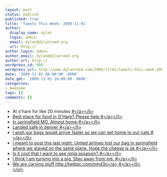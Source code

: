 ```yaml
---
layout: post
status: publish
published: true
title: 'Tweets This Week: 2009-11-01'
author:
  display_name: dylan
  login: admin
  email: dylan@dylanreed.org
  url: http://
author_login: admin
author_email: dylan@dylanreed.org
author_url: http://
wordpress_id: 980
wordpress_url: http://www.dylanreed.com/2009/11/01/tweets-this-week-2009-11-01/
date: '2009-11-01 08:00:00 -0600'
date_gmt: '2009-11-01 16:00:00 -0600'
categories:
- Awesome
tags: []
comments: []
---
```

<ul class="aktt_tweet_digest">
<li>At o&#39;hare for like 20 minutes <a href="http:&#47;&#47;twitter.com&#47;awesomeguy&#47;statuses&#47;5153093928" class="aktt_tweet_time">#<&#47;a><&#47;li>
<li>Best place for food in O&#39;Hare? Please help <a href="http:&#47;&#47;twitter.com&#47;awesomeguy&#47;statuses&#47;5153141653" class="aktt_tweet_time">#<&#47;a><&#47;li>
<li>In springfield MO. Almost home <a href="http:&#47;&#47;twitter.com&#47;awesomeguy&#47;statuses&#47;5157044449" class="aktt_tweet_time">#<&#47;a><&#47;li>
<li>Landed safe in denver <a href="http:&#47;&#47;twitter.com&#47;awesomeguy&#47;statuses&#47;5160666431" class="aktt_tweet_time">#<&#47;a><&#47;li>
<li>I wish our bags would arrive faster so we can get home to our cats <a href="http:&#47;&#47;twitter.com&#47;awesomeguy&#47;statuses&#47;5161549299" class="aktt_tweet_time">#<&#47;a><&#47;li>
<li>I meant to post this last night: United airlines lost our bag in springfield where we stayed on the same plane. Hope the cheese is ok <a href="http:&#47;&#47;twitter.com&#47;awesomeguy&#47;statuses&#47;5177132223" class="aktt_tweet_time">#<&#47;a><&#47;li>
<li>Is it cool that I want to see ninja assassin? <a href="http:&#47;&#47;twitter.com&#47;awesomeguy&#47;statuses&#47;5199691030" class="aktt_tweet_time">#<&#47;a><&#47;li>
<li>I think I am turning into a pig. Stay away from me. <a href="http:&#47;&#47;twitter.com&#47;awesomeguy&#47;statuses&#47;5201011443" class="aktt_tweet_time">#<&#47;a><&#47;li>
<li>We are carving stuff <a href="http:&#47;&#47;twitpic.com&#47;nmd3o" rel="nofollow">http:&#47;&#47;twitpic.com&#47;nmd3o<&#47;a> <a href="http:&#47;&#47;twitter.com&#47;awesomeguy&#47;statuses&#47;5305738561" class="aktt_tweet_time">#<&#47;a><&#47;li><br />
<&#47;ul></p>
